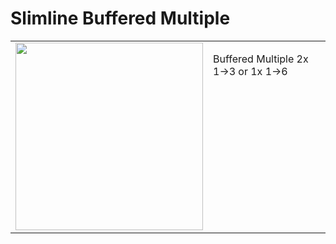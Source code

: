 <h1>Slimline Buffered Multiple</h1>
<table>
	<tr valign="top">
		<td><img src="../../../Artwork/Buffered%20Multiple.png" height="300"></td>
		<td>
			<p>
				Buffered Multiple 2x 1->3 or 1x 1->6
			</p>
		</td>
	</tr>
</table>